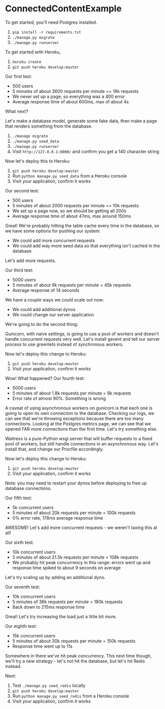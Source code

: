# ConnectedContentExample

To get started, you'll need Postgres installed.

1. `pip install -r requirements.txt`
2. `./manage.py migrate`
3. `./manage.py runserver`

To get started with Heroku,

1. `heroku create`
2. `git push heroku develop:master`

Our first test:

- 500 users
- 5 minutes of about 3600 requests per minute == 18k requests
- We never set up a page, so everything was a 400 error
- Average response time of about 600ms, max of about 4s

What next?

Let's make a database model, generate some fake data, then make a
page that renders something from the database.

1. `./manage migrate`
2. `./manage.py seed_data`
3. `./manage.py runserver`
4. Visit `http://127.0.0.1:8000/` and confirm you get a 140 character string

Now let's deploy this to Heroku:

1. `git push heroku develop:master`
2. Run `python manage.py seed_data` from a Heroku console
2. Visit your application, confirm it works

Our second test:

- 500 users
- 5 minutes of about 2000 requests per minute == 10k requests
- We set up a page now, so we should be getting all 200s
- Average response time of about 47ms, max around 150ms

Great! We're probably hitting the table cache every time in the database,
so we have some options for pushing our system:

- We could add more concurrent requests
- We could add way more seed data so that everything isn't cached in the database

Let's add more requests.

Our third test:

- 5000 users
- 5 minutes of about 9k requests per minute = 45k requests
- Average response of 14 seconds

We have a couple ways we could scale out now:

- We could add additional dynos
- We could change our server application

We're going to do the second thing:

Gunicorn, with naive settings, is going to use a pool of workers and doesn't handle
concurrent requests very well. Let's install gevent and tell our server process to
use greenlets instead of synchronous workers.

Now let's deploy this change to Heroku:

1. `git push heroku develop:master`
2. Visit your application, confirm it works

Wow! What happened? Our fourth test:

- 5000 users
- 5 minutes of about 1.8k requests per minute = 9k requests
- Error rate of almost 90%. Something is wrong

A caveat of using asynchronous workers on gunicorn is that each one is going to open
its own connection to the database. Checking our logs, we can see that we're throwing
exceptions because there are too many connections. Looking at the Postgres metrics
page, we can see that we opened FAR more connections than the first time. Let's try
something else.

Waitress is a pure-Python wsgi server that will buffer requests to a fixed pool of
workers, but still handle connections in an asynchronous way. Let's install that,
and change our Procfile accordingly.

Now let's deploy this change to Heroku:

1. `git push heroku develop:master`
2. Visit your application, confirm it works

Note: you may need to restart your dynos before deploying to free up database connections.

Our fifth test:

- 5k concurrent users
- 5 minutes of about 20k requests per minute = 100k requests
- 0% error rate, 178ms average response time

AWESOME! Let's add more concurrent requests - we weren't taxing this at all!

Our sixth test:

- 10k concurrent users
- 5 minutes of about 21.5k requests per minute = 108k requests
- We probably hit peak concurrency in this range: errors went up and response time
  spiked to about 9 seconds on average

Let's try scaling up by adding an additional dyno.

Our seventh test:

- 10k concurrent users
- 5 minutes of 36k requests per minute = 180k requests
- Back down to 215ms response time

Great! Let's try increasing the load just a little bit more.

Our eighth test:

- 15k concurrent users
- 5 minutes of about 30k requests per minute = 150k requests
- Response time went up to 11s

Somewhere in there we've hit peak concurrency. This next time though, we'll
try a new strategy - let's not hit the database, but let's hit Redis instead.

Next:

1. Test `./manage.py seed_redis` locally
2. `git push heroku develop:master`
3. Run `python manage.py seed_redis` from a Heroku console
4. Visit your application, confirm it works
